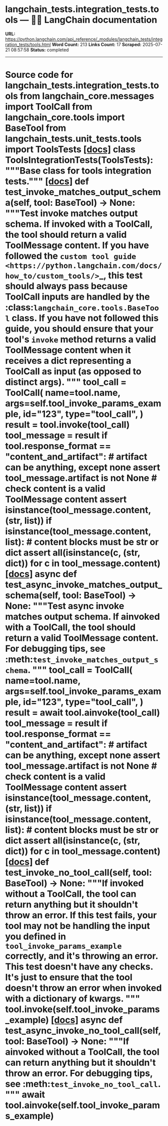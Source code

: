 # langchain_tests.integration_tests.tools — 🦜🔗 LangChain  documentation

**URL:** https://python.langchain.com/api_reference/_modules/langchain_tests/integration_tests/tools.html
**Word Count:** 213
**Links Count:** 17
**Scraped:** 2025-07-21 08:57:58
**Status:** completed

---

# Source code for langchain\_tests.integration\_tests.tools               from langchain_core.messages import ToolCall     from langchain_core.tools import BaseTool          from langchain_tests.unit_tests.tools import ToolsTests                              [[docs]](https://python.langchain.com/api_reference/standard_tests/integration_tests/langchain_tests.integration_tests.tools.ToolsIntegrationTests.html#langchain_tests.integration_tests.tools.ToolsIntegrationTests)     class ToolsIntegrationTests(ToolsTests):         """Base class for tools integration tests."""                         [[docs]](https://python.langchain.com/api_reference/standard_tests/integration_tests/langchain_tests.integration_tests.tools.ToolsIntegrationTests.html#langchain_tests.integration_tests.tools.ToolsIntegrationTests.test_invoke_matches_output_schema)         def test_invoke_matches_output_schema(self, tool: BaseTool) -> None:             """Test invoke matches output schema.                  If invoked with a ToolCall, the tool should return a valid ToolMessage content.                  If you have followed the `custom tool guide <https://python.langchain.com/docs/how_to/custom_tools/>`_,             this test should always pass because ToolCall inputs are handled by the             :class:`langchain_core.tools.BaseTool` class.                  If you have not followed this guide, you should ensure that your tool's             `invoke` method returns a valid ToolMessage content when it receives             a dict representing a ToolCall as input (as opposed to distinct args).             """             tool_call = ToolCall(                 name=tool.name,                 args=self.tool_invoke_params_example,                 id="123",                 type="tool_call",             )             result = tool.invoke(tool_call)                  tool_message = result             if tool.response_format == "content_and_artifact":                 # artifact can be anything, except none                 assert tool_message.artifact is not None                  # check content is a valid ToolMessage content             assert isinstance(tool_message.content, (str, list))             if isinstance(tool_message.content, list):                 # content blocks must be str or dict                 assert all(isinstance(c, (str, dict)) for c in tool_message.content)                                        [[docs]](https://python.langchain.com/api_reference/standard_tests/integration_tests/langchain_tests.integration_tests.tools.ToolsIntegrationTests.html#langchain_tests.integration_tests.tools.ToolsIntegrationTests.test_async_invoke_matches_output_schema)         async def test_async_invoke_matches_output_schema(self, tool: BaseTool) -> None:             """Test async invoke matches output schema.                  If ainvoked with a ToolCall, the tool should return a valid ToolMessage content.                  For debugging tips, see :meth:`test_invoke_matches_output_schema`.             """             tool_call = ToolCall(                 name=tool.name,                 args=self.tool_invoke_params_example,                 id="123",                 type="tool_call",             )             result = await tool.ainvoke(tool_call)                  tool_message = result             if tool.response_format == "content_and_artifact":                 # artifact can be anything, except none                 assert tool_message.artifact is not None                  # check content is a valid ToolMessage content             assert isinstance(tool_message.content, (str, list))             if isinstance(tool_message.content, list):                 # content blocks must be str or dict                 assert all(isinstance(c, (str, dict)) for c in tool_message.content)                                        [[docs]](https://python.langchain.com/api_reference/standard_tests/integration_tests/langchain_tests.integration_tests.tools.ToolsIntegrationTests.html#langchain_tests.integration_tests.tools.ToolsIntegrationTests.test_invoke_no_tool_call)         def test_invoke_no_tool_call(self, tool: BaseTool) -> None:             """If invoked without a ToolCall, the tool can return anything             but it shouldn't throw an error.                  If this test fails, your tool may not be handling the input you defined             in `tool_invoke_params_example` correctly, and it's throwing an error.                  This test doesn't have any checks. It's just to ensure that the tool             doesn't throw an error when invoked with a dictionary of kwargs.             """             tool.invoke(self.tool_invoke_params_example)                                        [[docs]](https://python.langchain.com/api_reference/standard_tests/integration_tests/langchain_tests.integration_tests.tools.ToolsIntegrationTests.html#langchain_tests.integration_tests.tools.ToolsIntegrationTests.test_async_invoke_no_tool_call)         async def test_async_invoke_no_tool_call(self, tool: BaseTool) -> None:             """If ainvoked without a ToolCall, the tool can return anything             but it shouldn't throw an error.                  For debugging tips, see :meth:`test_invoke_no_tool_call`.             """             await tool.ainvoke(self.tool_invoke_params_example)